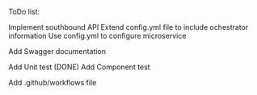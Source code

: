 ToDo list:

Implement southbound API
Extend config.yml file to include ochestrator information
Use config.yml to configure microservice

Add Swagger documentation

Add Unit test (DONE)
Add Component test

Add .github/workflows file